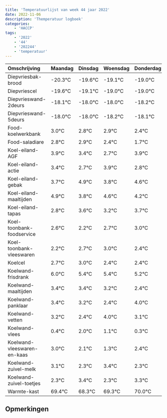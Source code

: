```yaml
---
title: 'Temperatuurlijst van week 44 jaar 2022'
date: 2022-11-06
description: 'Themperatuur logboek'
categories:
    - 'HACCP'
tags:
    - '2022'
    - '44'
    - '202244'
    - 'temperatuur'
---
```

|Omschrijving|Maandag|Dinsdag|Woensdag|Donderdag|Vrijdag|Zaterdag|Zondag|
|:---|:---|:---|:---|:---|:---|:---|:---|
|Diepvriesbak-brood|-20.3°C|-19.6°C|-19.1°C|-19.0°C|-19.0°C|-19.2°C|-19.1°C|
|Diepvriescel|-19.6°C|-19.1°C|-19.0°C|-19.0°C|-19.2°C|-19.1°C|-19.6°C|
|Diepvrieswand-2deurs|-18.1°C|-18.0°C|-18.0°C|-18.2°C|-18.1°C|-18.6°C|-19.3°C|
|Diepvrieswand-5deurs|-18.0°C|-18.0°C|-18.2°C|-18.1°C|-18.6°C|-19.3°C|-18.1°C|
|Food-koelwerkbank|3.0°C|2.8°C|2.9°C|2.4°C|1.7°C|2.9°C|1.8°C|
|Food-saladiare|2.8°C|2.9°C|2.4°C|1.7°C|2.9°C|1.8°C|2.6°C|
|Koel-eiland-AGF|3.9°C|3.4°C|2.7°C|3.9°C|2.8°C|3.6°C|3.2°C|
|Koel-eiland-actie|3.4°C|2.7°C|3.9°C|2.8°C|3.6°C|3.2°C|3.7°C|
|Koel-eiland-gebak|3.7°C|4.9°C|3.8°C|4.6°C|4.2°C|4.7°C|5.0°C|
|Koel-eiland-maaltijden|4.9°C|3.8°C|4.6°C|4.2°C|4.7°C|5.0°C|4.4°C|
|Koel-eiland-tapas|2.8°C|3.6°C|3.2°C|3.7°C|4.0°C|3.4°C|3.4°C|
|Koel-toonbank-foodservice|2.6°C|2.2°C|2.7°C|3.0°C|2.4°C|2.4°C|2.2°C|
|Koel-toonbank-vleeswaren|2.2°C|2.7°C|3.0°C|2.4°C|2.4°C|2.2°C|1.4°C|
|Koelcel|2.7°C|3.0°C|2.4°C|2.4°C|2.2°C|1.4°C|3.0°C|
|Koelwand-frisdrank|6.0°C|5.4°C|5.4°C|5.2°C|4.4°C|6.0°C|5.1°C|
|Koelwand-maaltijden|3.4°C|3.4°C|3.2°C|2.4°C|4.0°C|3.1°C|2.3°C|
|Koelwand-panklaar|3.4°C|3.2°C|2.4°C|4.0°C|3.1°C|2.3°C|3.4°C|
|Koelwand-vetten|3.2°C|2.4°C|4.0°C|3.1°C|2.3°C|3.4°C|2.3°C|
|Koelwand-vlees|0.4°C|2.0°C|1.1°C|0.3°C|1.4°C|0.3°C|1.3°C|
|Koelwand-vleeswaren-en-kaas|3.0°C|2.1°C|1.3°C|2.4°C|1.3°C|2.3°C|3.0°C|
|Koelwand-zuivel-melk|3.1°C|2.3°C|3.4°C|2.3°C|3.3°C|4.0°C|2.8°C|
|Koelwand-zuivel-toetjes|2.3°C|3.4°C|2.3°C|3.3°C|4.0°C|2.8°C|3.2°C|
|Warmte-kast|69.4°C|68.3°C|69.3°C|70.0°C|68.8°C|69.2°C|70.0°C|

## Opmerkingen



